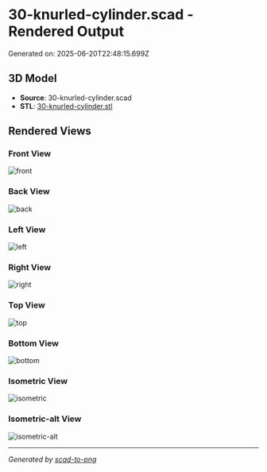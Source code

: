 # 30-knurled-cylinder.scad - Rendered Output

Generated on: 2025-06-20T22:48:15.699Z

## 3D Model

- **Source**: 30-knurled-cylinder.scad
- **STL**: [30-knurled-cylinder.stl](./30-knurled-cylinder.stl)

## Rendered Views

### Front View
![front](./front.png)

### Back View
![back](./back.png)

### Left View
![left](./left.png)

### Right View
![right](./right.png)

### Top View
![top](./top.png)

### Bottom View
![bottom](./bottom.png)

### Isometric View
![isometric](./isometric.png)

### Isometric-alt View
![isometric-alt](./isometric-alt.png)

---
*Generated by [scad-to-png](https://github.com/imjasonh/scad-to-png)*
